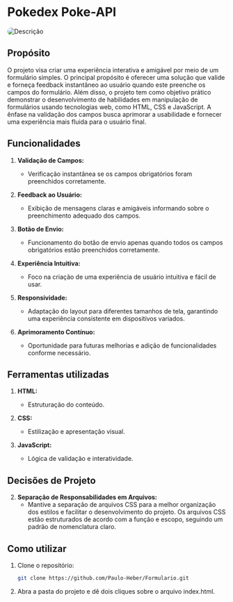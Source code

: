 # Pokedex Poke-API

<img src="./src/gifs/Poke-API.gif" alt="Descrição" style="border-radius: 15px;" />

## Propósito

O projeto visa criar uma experiência interativa e amigável por meio de um formulário simples. O principal propósito é oferecer uma solução que valide e forneça feedback instantâneo ao usuário quando este preenche os campos do formulário. Além disso, o projeto tem como objetivo prático demonstrar o desenvolvimento de habilidades em manipulação de formulários usando tecnologias web, como HTML, CSS e JavaScript. A ênfase na validação dos campos busca aprimorar a usabilidade e fornecer uma experiência mais fluida para o usuário final.

## Funcionalidades

1. **Validação de Campos:**
   - Verificação instantânea se os campos obrigatórios foram preenchidos corretamente.

2. **Feedback ao Usuário:**
   - Exibição de mensagens claras e amigáveis informando sobre o preenchimento adequado dos campos.

3. **Botão de Envio:**
   - Funcionamento do botão de envio apenas quando todos os campos obrigatórios estão preenchidos corretamente.
   
4. **Experiência Intuitiva:**
   - Foco na criação de uma experiência de usuário intuitiva e fácil de usar.

5. **Responsividade:**
   - Adaptação do layout para diferentes tamanhos de tela, garantindo uma experiência consistente em dispositivos variados.
   
6. **Aprimoramento Contínuo:**
   - Oportunidade para futuras melhorias e adição de funcionalidades conforme necessário.
   
## Ferramentas utilizadas



1. **HTML:**
   -  Estruturação do conteúdo.

2. **CSS:**
   - Estilização e apresentação visual.

3. **JavaScript:**
   - Lógica de validação e interatividade.

## Decisões de Projeto



2. **Separação de Responsabilidades em Arquivos:**
   - Mantive a separação de arquivos CSS para a melhor organização dos estilos e facilitar o desenvolvimento do projeto. Os arquivos CSS estão estruturados de acordo com a função e escopo, seguindo um padrão de nomenclatura claro.

## Como utilizar

1. Clone o repositório:

    ```bash
    git clone https://github.com/Paulo-Heber/Formulario.git
    ```

2. Abra a pasta do projeto e dê dois cliques sobre o arquivo index.html.


